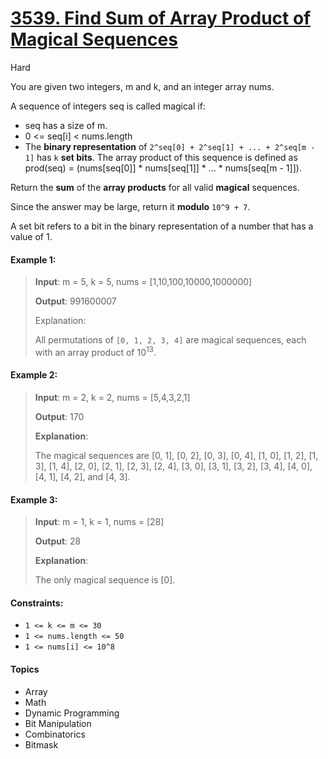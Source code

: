 # [3539. Find Sum of Array Product of Magical Sequences](https://leetcode.com/problems/find-sum-of-array-product-of-magical-sequences/description/?envType=daily-question&envId=2025-10-12)

Hard

You are given two integers, m and k, and an integer array nums.

A sequence of integers seq is called magical if:
- seq has a size of m.
- 0 <= seq[i] < nums.length
- The **binary representation** of `2^seq[0] + 2^seq[1] + ... + 2^seq[m - 1]` has `k` **set bits**.
The array product of this sequence is defined as prod(seq) = (nums[seq[0]] * nums[seq[1]] * ... * nums[seq[m - 1]]).

Return the **sum** of the **array products** for all valid **magical** sequences.

Since the answer may be large, return it **modulo** `10^9 + 7`.

A set bit refers to a bit in the binary representation of a number that has a value of 1.

#### Example 1:

> **Input**: m = 5, k = 5, nums = [1,10,100,10000,1000000]
> 
> **Output**: 991600007
> 
> Explanation:
> 
> All permutations of `[0, 1, 2, 3, 4]` are magical sequences, each with an array product of $10^{13}$.

#### Example 2:

> **Input**: m = 2, k = 2, nums = [5,4,3,2,1]
> 
> **Output**: 170
> 
> **Explanation**:
> 
> The magical sequences are [0, 1], [0, 2], [0, 3], [0, 4], [1, 0], [1, 2], [1, 3], [1, 4], [2, 0], [2, 1], [2, 3], [2, 4], [3, 0], [3, 1], [3, 2], [3, 4], [4, 0], [4, 1], [4, 2], and [4, 3].

#### Example 3:
 
> **Input**: m = 1, k = 1, nums = [28]
> 
> **Output**: 28
> 
> **Explanation**:
> 
> The only magical sequence is [0].

#### Constraints:

- `1 <= k <= m <= 30`
- `1 <= nums.length <= 50`
- `1 <= nums[i] <= 10^8`


#### Topics

- Array
- Math
- Dynamic Programming
- Bit Manipulation
- Combinatorics
- Bitmask